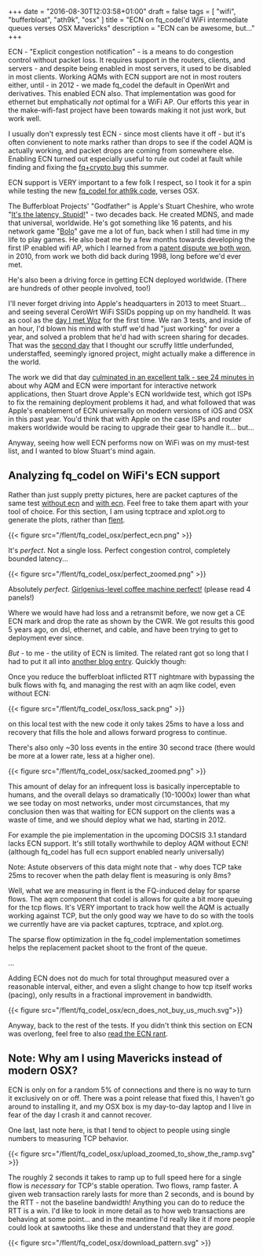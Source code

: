 +++
date = "2016-08-30T12:03:58+01:00"
draft = false
tags = [ "wifi", "bufferbloat", "ath9k", "osx" ]
title = "ECN on fq_codel'd WiFi intermediate queues verses OSX Mavericks"
description = "ECN can be awesome, but..."
+++

ECN - "Explicit congestion notification" - is a means to do congestion
control without packet loss. It requires support in the routers,
clients, and servers - and despite being enabled in most servers, it
used to be disabled in most clients. Working AQMs with ECN support are
not in most routers either, until - in 2012 - we made fq_codel the
default in OpenWrt and derivatives. This enabled ECN also. That
implementation was good for ethernet but emphatically *not* optimal
for a WiFi AP. Our efforts this year in the make-wifi-fast project
have been towards making it not just work, but work well.

I usually don't expressly test ECN - since most clients have it off -
but it's often convienent to note marks rather than drops to see if
the codel AQM is actually working, and packet drops are coming from
somewhere else. Enabling ECN turned out especially useful to rule out
codel at fault while finding and fixing the [fq+crypto bug](/post/crypto_fq_bug) this summer.

ECN support is VERY important to a few folk I respect, so I took it for a spin
while testing the new [fq_codel for ath9k code](/tags/ath9k), verses OSX.

The Bufferbloat Projects' "Godfather" is Apple's Stuart Cheshire, who
wrote "[It's the latency, Stupid!](https://www.internetsociety.org/blog/2012/11/its-still-latency-stupid)" - two decades back. He created MDNS, and made
that universal, worldwide. He's got something like 16 patents, and his network game "[Bolo](https://en.wikipedia.org/wiki/Bolo_(1987_video_game))" gave me a lot of fun, back when I still had time in my life to play games. He also beat me by a few months towards developing the first IP enabled wifi AP, which I learned from a [patent dispute we both won](http://the-edge.blogspot.com/2010/10/who-invented-embedded-linux-based.html), in 2010, from work we both did back during 1998, long before we'd ever met.

He's also been a driving force in getting ECN deployed worldwide. (There are hundreds of other people involved, too!)

I'll never forget driving into Apple's headquarters in 2013 to meet
Stuart... and seeing several CeroWrt WiFi SSIDs popping up on my
handheld. It was as cool as the [day I met Woz](fixme) for the first time. We ran 3 tests, and inside of an hour, I'd blown his
mind with stuff we'd had "just working" for over a year, and solved a problem that he'd had with screen sharing for decades. That was the [second day](/posts/big_days_in_bufferbloat_history) that I thought our scruffy little underfunded, understaffed, seemingly ignored project, might actually make a difference in the world.

The work we did that day [culminated in an excellent talk - see 24 minutes in](https://developer.apple.com/videos/play/wwdc2015/719/) about why AQM and ECN were important for interactive network applications, then Stuart drove Apple's ECN worldwide test, which got ISPs to fix the remaining deployment problems it had, and what followed that was Apple's enablement of ECN universally on modern versions of iOS and OSX in this past year. You'd think that with Apple on the case ISPs and router makers worldwide would be racing to upgrade their gear to handle it... but...

Anyway, seeing how well ECN performs now on WiFi was on my must-test list, and I wanted to blow Stuart's mind again.

## Analyzing fq_codel on WiFi's ECN support

Rather than just supply pretty pictures, here are packet captures of
the same test [without ecn](http://www.taht.net/~d/2flows-iv-bug-fixed.cap.gz) and [with ecn](http://www.taht.net/~d/2flows-iv-fixed-ecn.cap.gz). Feel free to take them apart with your tool of choice. For this section, I am using tcptrace and xplot.org to generate the plots, rather than [flent](https://flent.org).

{{< figure src="/flent/fq_codel_osx/perfect_ecn.png" >}}

It's *perfect*. Not a single loss. Perfect congestion control,
completely bounded latency...

{{< figure src="/flent/fq_codel_osx/perfect_zoomed.png" >}}

Absolutely *perfect*. [Girlgenius-level coffee machine perfect!](http://www.girlgeniusonline.com/comic.php?date=20070618) (please read 4 panels!)

Where we would have had loss and a retransmit before, we now get a CE
ECN mark and drop the rate as shown by the CWR. We got results this
good 5 years ago, on dsl, ethernet, and cable, and have been trying to
get to deployment ever since.

*But* - to me - the utility of ECN is limited. The related rant got
so long that I had to put it all into [another blog entry](/post/ecn_rant). Quickly though:

Once you reduce the bufferbloat inflicted RTT nightmare with bypassing
the bulk flows with fq, and managing the rest with an aqm like codel,
even without ECN:

{{< figure src="/flent/fq_codel_osx/loss_sack.png" >}}

on this local test with the new code it only takes 25ms to have a loss
and recovery that fills the hole and allows forward progress to continue.

There's also only ~30 loss events in the entire 30 second trace (there
would be more at a lower rate, less at a higher one).

{{< figure src="/flent/fq_codel_osx/sacked_zoomed.png" >}}

This amount of delay for an infrequent loss is basically inperceptable
to humans, and the overall delays so dramatically (10-1000x) lower
than what we see today on most networks, under most circumstances,
that my conclusion then was that waiting for ECN support on the
clients was a waste of time, and we should deploy what we had,
starting in 2012.

For example the pie implementation in the upcoming DOCSIS 3.1 standard
lacks ECN support. It's still totally worthwhile to deploy AQM without
ECN! (although fq_codel has full ecn support enabled nearly
universally)

Note: Astute observers of this data might note that - why does TCP take
25ms to recover when the path delay flent is measuring is only 8ms?

Well, what we are measuring in flent is the FQ-induced delay for
sparse flows. The aqm component that codel is allows for quite a
bit more queuing for the tcp flows. It's VERY important to track how
well the AQM is actually working against TCP, but the only good way we
have to do so with the tools we currently have are via packet captures,
tcptrace, and xplot.org.

The sparse flow optimization in the fq_codel implementation sometimes
helps the replacement packet shoot to the front of the queue.

...

Adding ECN does not do much for total throughput measured over a
reasonable interval, either, and even a slight change to how tcp
itself works (pacing), only results in a fractional improvement in
bandwidth.

{{< figure src="/flent/fq_codel_osx/ecn_does_not_buy_us_much.svg">}}

Anyway, back to the rest of the tests. If you didn't think this section on ECN was overlong, feel free to also [read the ECN rant](/post/ecn_rant).

## Note: Why am I using Mavericks instead of modern OSX?

ECN is only on for a random 5% of connections and there is no way to
turn it exclusively on or off. There was a point release that fixed
this, I haven't go around to installing it, and my OSX box is my
day-to-day laptop and I live in fear of the day I crash it and cannot
recover.

One last, last note here, is that I tend to object to people using
single numbers to measuring TCP behavior.

{{< figure src="/flent/fq_codel_osx/upload_zoomed_to_show_the_ramp.svg" >}}

The roughly 2 seconds it takes to ramp up to full speed here for a
single flow is *necessary* for TCP's stable operation. Two flows, ramp
faster. A given web transaction rarely lasts for more than 2 seconds,
and is bound by the RTT - not the baseline bandwidth!  Anything you
can do to reduce the RTT is a win. I'd like to look in more detail as
to how web transactions are behaving at some point... and in the
meantime I'd really like it if more people could look at sawtooths
like these and understand that they are *good*.

{{< figure src="/flent/fq_codel_osx/download_pattern.svg" >}}
